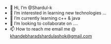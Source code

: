 - 👋 Hi, I’m @Shardul-k
- 👀 I’m interested in learning new technologies ...
- 🌱 I’m currently learning c++ & java
- 💞️ I’m looking to collaborate on ....
- 📫 How to reach me email me @ khandebharadshardulashok@gmail.com

<!---
Shardul-k/Shardul-k is a ✨ special ✨ repository because its `README.md` (this file) appears on your GitHub profile.
You can click the Preview link to take a look at your changes.
--->
